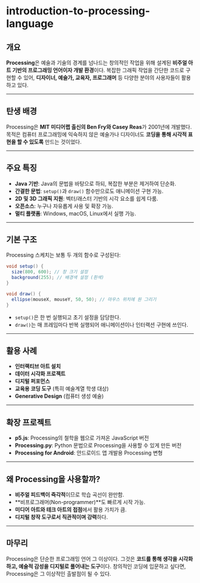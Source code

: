 # introduction-to-processing-language

## 개요

**Processing**은 예술과 기술의 경계를 넘나드는 창의적인 작업을 위해 설계된 **비주얼 아트 기반의 프로그래밍 언어이자 개발 환경**이다. 복잡한 그래픽 작업을 간단한 코드로 구현할 수 있어, **디자이너, 예술가, 교육자, 프로그래머** 등 다양한 분야의 사용자들이 활용하고 있다.

---

## 탄생 배경

Processing은 **MIT 미디어랩 출신의 Ben Fry와 Casey Reas**가 2001년에 개발했다. 목적은 컴퓨터 프로그래밍에 익숙하지 않은 예술가나 디자이너도 **코딩을 통해 시각적 표현을 할 수 있도록** 만드는 것이었다.

---

## 주요 특징

* **Java 기반**: Java의 문법을 바탕으로 하되, 복잡한 부분은 제거하여 단순화.
* **간결한 문법**: `setup()`과 `draw()` 함수만으로도 애니메이션 구현 가능.
* **2D 및 3D 그래픽 지원**: 벡터/래스터 기반의 시각 요소를 쉽게 다룸.
* **오픈소스**: 누구나 자유롭게 사용 및 확장 가능.
* **멀티 플랫폼**: Windows, macOS, Linux에서 실행 가능.

---

## 기본 구조

Processing 스케치는 보통 두 개의 함수로 구성된다:

```java
void setup() {
  size(800, 600); // 창 크기 설정
  background(255); // 배경색 설정 (흰색)
}

void draw() {
  ellipse(mouseX, mouseY, 50, 50); // 마우스 위치에 원 그리기
}
```

* `setup()`은 한 번 실행되고 초기 설정을 담당한다.
* `draw()`는 매 프레임마다 반복 실행되어 애니메이션이나 인터랙션 구현에 쓰인다.

---

## 활용 사례

* **인터랙티브 아트 설치**
* **데이터 시각화 프로젝트**
* **디지털 퍼포먼스**
* **교육용 코딩 도구** (특히 예술계열 학생 대상)
* **Generative Design** (컴퓨터 생성 예술)

---

## 확장 프로젝트

* **p5.js**: Processing의 철학을 웹으로 가져온 JavaScript 버전
* **Processing.py**: Python 문법으로 Processing을 사용할 수 있게 만든 버전
* **Processing for Android**: 안드로이드 앱 개발용 Processing 변형

---

## 왜 Processing을 사용할까?

* **비주얼 피드백이 즉각적**이므로 학습 곡선이 완만함.
* \*\*비프로그래머(Non-programmer)\*\*도 빠르게 시작 가능.
* **미디어 아트와 테크 아트의 접점**에서 활용 가치가 큼.
* **디지털 창작 도구로서 직관적이며 강력**하다.

---

## 마무리

Processing은 단순한 프로그래밍 언어 그 이상이다. 그것은 **코드를 통해 생각을 시각화하고, 예술적 감성을 디지털로 풀어내는 도구**이다. 창의적인 코딩에 입문하고 싶다면, Processing은 그 이상적인 출발점이 될 수 있다.